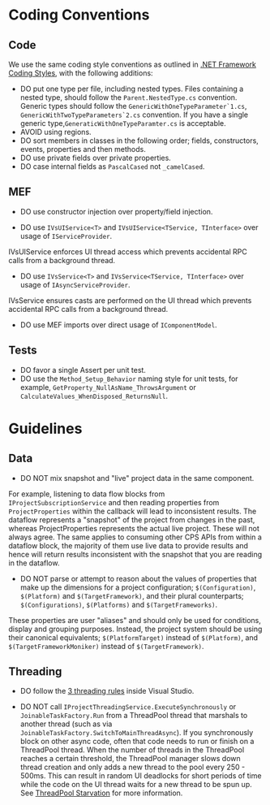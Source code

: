 # Coding Conventions

## Code

We use the same coding style conventions as outlined in [.NET Framework Coding Styles](https://github.com/dotnet/corefx/blob/master/Documentation/coding-guidelines/coding-style.md), with the following additions:

- DO put one type per file, including nested types. Files containing a nested type, should follow the `Parent.NestedType.cs` convention. Generic types should follow the ``GenericWithOneTypeParameter`1.cs``, ``GenericWithTwoTypeParameters`2.cs`` convention. If you have a single generic type,`GeneraticWithOneTypeParamter.cs` is acceptable.
- AVOID using regions.
- DO sort members in classes in the following order; fields, constructors, events, properties and then methods.
- DO use private fields over private properties.
- DO case internal fields as `PascalCased` not `_camelCased`.

## MEF

- DO use constructor injection over property/field injection.

- DO use `IVsUIService<T>` and `IVsUIService<TService, TInterface>` over usage of `IServiceProvider`.
  
IVsUIService enforces UI thread access which prevents accidental RPC calls from a background thread.
  
- DO use `IVsService<T>` and `IVsService<TService, TInterface>` over usage of `IAsyncServiceProvider`.
  
IVsService ensures casts are performed on the UI thread which prevents accidental RPC calls from a background thread.
  
- DO use MEF imports over direct usage of `IComponentModel`.

## Tests

- DO favor a single Assert per unit test.
- DO use the `Method_Setup_Behavior` naming style for unit tests, for example, `GetProperty_NullAsName_ThrowsArgument` or `CalculateValues_WhenDisposed_ReturnsNull`.

# Guidelines

## Data
- DO NOT mix snapshot and "live" project data in the same component. 

For example, listening to data flow blocks from `IProjectSubscriptionService` and then reading properties from `ProjectProperties` within the callback will lead to inconsistent results. The dataflow represents a "snapshot" of the project from changes in the past, whereas ProjectProperties represents the actual live project. These will not always agree. The same applies to consuming other CPS APIs from within a dataflow block, the majority of them use live data to provide results and hence will return results inconsistent with the snapshot that you are reading in the dataflow.

- DO NOT parse or attempt to reason about the values of properties that make up the dimensions for a project configuration; `$(Configuration)`, `$(Platform)` and `$(TargetFramework)`, and their plural counterparts; `$(Configurations)`, `$(Platforms)` and `$(TargetFrameworks)`.

These properties are user "aliases" and should only be used for conditions, display and grouping purposes. Instead, the project system should be using their canonical equivalents; `$(PlatformTarget)` instead of `$(Platform)`, and `$(TargetFrameworkMoniker)` instead of `$(TargetFramework)`.

## Threading

- DO follow the [3 threading rules](https://github.com/Microsoft/vs-threading/blob/master/doc/threading_rules.md#3-threading-rules) inside Visual Studio.

- DO NOT call `IProjectThreadingService.ExecuteSynchronously` or `JoinableTaskFactory.Run` from a ThreadPool thread that marshals to another thread (such as via `JoinableTaskFactory.SwitchToMainThreadAsync`).
If you synchronously block on other async code, often that code needs to run or finish on a ThreadPool thread. When the number of threads in the ThreadPool reaches a certain threshold, the ThreadPool manager slows down thread creation and only adds a new thread to the pool every 250 - 500ms. This can result in random UI deadlocks for short periods of time while the code on the UI thread waits for a new thread to be spun up. See [ThreadPool Starvation](https://github.com/Microsoft/vs-threading/blob/master/doc/threadpool_starvation.md) for more information.
  
